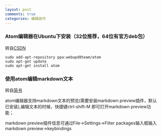 ```yaml
---
layout: post
comments: true
categories: 编辑技巧
---
```


### Atom编辑器在Ubuntu下安装（32位推荐，64位有官方deb包）

转自[CSDN](http://blog.csdn.net/guoweish/article/details/47129331)

    sudo add-apt-repository ppa:webupd8team/atom  
    sudo apt-get update  
    sudo apt-get install atom

### 使用atom编辑markdown文本

转自[简书](http://www.jianshu.com/p/f3fd881548ad)

  atom编辑器支持markdown文本的预览(需要安装markdown preview插件，默认已安装),编辑文本的时候，快捷键ctrl-shift-M 即可打开markdown preview功能；

  markdown preview插件信息可通过File->Settings->Filter packages输入框输入markdown preview->keybindings
